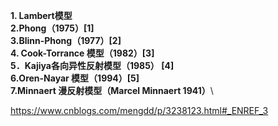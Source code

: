 **1. Lambert模型\
2.Phong（1975）\[1\]\
3.Blinn-Phong（1977）\[2\]\
4. Cook-Torrance 模型（1982）\[3\]\
5．Kajiya各向异性反射模型（1985） \[4\]\
6.Oren-Nayar 模型（1994）\[5\]\
7.Minnaert 漫反射模型（Marcel Minnaert 1941）**\

<https://www.cnblogs.com/mengdd/p/3238123.html#_ENREF_3>
